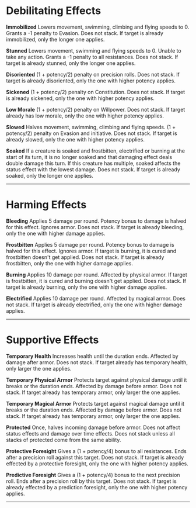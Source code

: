 # Debilitating Effects
**Immobilized**
	Lowers movement, swimming, climbing and flying speeds to 0.
	Grants a -1 penalty to Evasion.
	Does not stack. If target is already immobilized, only the longer one applies.

**Stunned**
	Lowers movement, swimming and flying speeds to 0.
	Unable to take any action.
	Grants a -1 penalty to all resistances.
	Does not stack. If target is already stunned, only the longer one applies.

**Disoriented**
	(1 + potency/2) penalty on precision rolls.
	Does not stack. If target is already disoriented, only the one with higher potency applies.

**Sickened**
	(1 + potency/2) penalty on Constitution.
	Does not stack. If target is already sickened, only the one with higher potency applies.

**Low Morale**
	(1 + potency/2) penalty on Willpower.
	Does not stack. If target already has low morale, only the one with higher potency applies.

**Slowed**
	Halves movement, swimming, climbing and flying speeds.
	(1 + potency/2) penalty on Evasion and initiative.
	Does not stack. If target is already slowed, only the one with higher potency applies.

**Soaked**
	If a creature is soaked and frostbitten, electrified or burning at the start of its turn, it is no longer soaked and that damaging effect deals double damage this turn. If this creature has multiple, soaked affects the status effect with the lowest damage. 
	Does not stack. If target is already soaked, only the longer one applies.

---
# Harming Effects
**Bleeding**
	Applies 5 damage per round. Potency bonus to damage is halved for this effect.
	Ignores armor.
	Does not stack. If target is already bleeding, only the one with higher damage applies.

**Frostbitten**
	Applies 5 damage per round. Potency bonus to damage is halved for this effect.
	Ignores armor.
	If target is burning, it is cured and frostbitten doesn't get applied.
	Does not stack. If target is already frostbitten, only the one with higher damage applies.

**Burning**
	Applies 10 damage per round.
	Affected by physical armor.
	If target is frostbitten, it is cured and burning doesn't get applied.
	Does not stack. If target is already burning, only the one with higher damage applies.

**Electrified**
	Applies 10 damage per round.
	Affected by magical armor.
	Does not stack. If target is already electrified, only the one with higher damage applies.

---
# Supportive Effects
**Temporary Health**
	Increases health until the duration ends.
	Affected by damage after armor.
	Does not stack. If target already has temporary health, only larger the one applies.

**Temporary Physical Armor**
	Protects target against physical damage until it breaks or the duration ends.
	Affected by damage before armor.
	Does not stack. If target already has temporary armor, only larger the one applies.

**Temporary Magical Armor**
	Protects target against magical damage until it breaks or the duration ends.
	Affected by damage before armor.
	Does not stack. If target already has temporary armor, only larger the one applies.

**Protected**
	Once, halves incoming damage before armor.
	Does not affect status effects and damage over time effects.
	Does not stack unless all stacks of protected come from the same ability.

**Protective Foresight**
	Gives a (1 + potency/4) bonus to all resistances. Ends after a precision roll against this target.
	Does not stack. If target is already effected by a protective foresight, only the one with higher potency applies.

**Predictive Foresight**
	Gives a (1 + potency/4) bonus to the next precision roll. Ends after a precision roll by this target.
	Does not stack. If target is already effected by a prediction foresight, only the one with higher potency applies.

---
